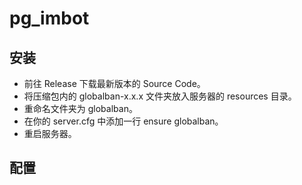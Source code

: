 # pg_imbot

## 安装
* 前往 Release 下载最新版本的 Source Code。
* 将压缩包内的 globalban-x.x.x 文件夹放入服务器的 resources 目录。
* 重命名文件夹为 globalban。
* 在你的 server.cfg 中添加一行 ensure globalban。
* 重启服务器。

## 配置
